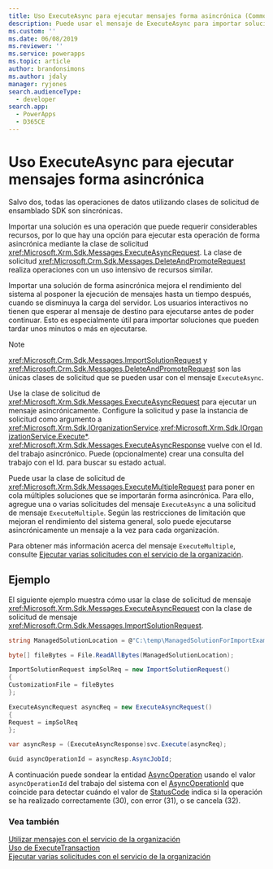 ```yaml
---
title: Uso ExecuteAsync para ejecutar mensajes forma asincrónica (Common Data Service) | Microsoft Docs
description: Puede usar el mensaje de ExecuteAsync para importar soluciones de forma asincrónica
ms.custom: ''
ms.date: 06/08/2019
ms.reviewer: ''
ms.service: powerapps
ms.topic: article
author: brandonsimons
ms.author: jdaly
manager: ryjones
search.audienceType:
  - developer
search.app:
  - PowerApps
  - D365CE
---
```

# <a name="use-executeasync-to-execute-messages-asynchronously"></a>Uso ExecuteAsync para ejecutar mensajes forma asincrónica

Salvo dos, todas las operaciones de datos utilizando clases de solicitud de ensamblado SDK son sincrónicas.

Importar una solución es una operación que puede requerir considerables recursos, por lo que hay una opción para ejecutar esta operación de forma asincrónica mediante la clase de solicitud <xref:Microsoft.Xrm.Sdk.Messages.ExecuteAsyncRequest>. La clase de solicitud <xref:Microsoft.Crm.Sdk.Messages.DeleteAndPromoteRequest> realiza operaciones con un uso intensivo de recursos similar.

Importar una solución de forma asincrónica mejora el rendimiento del sistema al posponer la ejecución de mensajes hasta un tiempo después, cuando se disminuya la carga del servidor. Los usuarios interactivos no tienen que esperar al mensaje de destino para ejecutarse antes de poder continuar. Esto es especialmente útil para importar soluciones que pueden tardar unos minutos o más en ejecutarse.  
  
> [!NOTE]
>  <xref:Microsoft.Crm.Sdk.Messages.ImportSolutionRequest> y <xref:Microsoft.Crm.Sdk.Messages.DeleteAndPromoteRequest> son las únicas clases de solicitud que se pueden usar con el mensaje `ExecuteAsync`.
  
Use la clase de solicitud de <xref:Microsoft.Xrm.Sdk.Messages.ExecuteAsyncRequest> para ejecutar un mensaje asincrónicamente. Configure la solicitud y pase la instancia de solicitud como argumento a <xref:Microsoft.Xrm.Sdk.IOrganizationService>.<xref:Microsoft.Xrm.Sdk.IOrganizationService.Execute*>. <xref:Microsoft.Xrm.Sdk.Messages.ExecuteAsyncResponse> vuelve con el Id. del trabajo asincrónico. Puede (opcionalmente) crear una consulta del trabajo con el Id. para buscar su estado actual.  
  
Puede usar la clase de solicitud de <xref:Microsoft.Xrm.Sdk.Messages.ExecuteMultipleRequest> para poner en cola múltiples soluciones que se importarán forma asincrónica. Para ello, agregue una o varias solicitudes del mensaje `ExecuteAsync` a una solicitud de mensaje `ExecuteMultiple`. Según las restricciones de limitación que mejoran el rendimiento del sistema general, solo puede ejecutarse asincrónicamente un mensaje a la vez para cada organización.

Para obtener más información acerca del mensaje `ExecuteMultiple`, consulte [Ejecutar varias solicitudes con el servicio de la organización](execute-multiple-requests.md).  

## <a name="example"></a>Ejemplo

El siguiente ejemplo muestra cómo usar la clase de solicitud de mensaje <xref:Microsoft.Xrm.Sdk.Messages.ExecuteAsyncRequest> con la clase de solicitud de mensaje <xref:Microsoft.Crm.Sdk.Messages.ImportSolutionRequest>.

```csharp
string ManagedSolutionLocation = @"C:\temp\ManagedSolutionForImportExample.zip";

byte[] fileBytes = File.ReadAllBytes(ManagedSolutionLocation);

ImportSolutionRequest impSolReq = new ImportSolutionRequest()
{
CustomizationFile = fileBytes
};

ExecuteAsyncRequest asyncReq = new ExecuteAsyncRequest()
{
Request = impSolReq
};

var asyncResp = (ExecuteAsyncResponse)svc.Execute(asyncReq);

Guid asyncOperationId = asyncResp.AsyncJobId;
```
A continuación puede sondear la entidad [AsyncOperation](../reference/entities/asyncoperation.md) usando el valor `asyncOperationId` del trabajo del sistema con el [AsyncOperationId](../reference/entities/asyncoperation.md#BKMK_AsyncOperationId) que coincide para detectar cuándo el valor de [StatusCode](../reference/entities/asyncoperation.md#BKMK_StatusCode) indica si la operación se ha realizado correctamente (30), con error (31), o se cancela (32).

### <a name="see-also"></a>Vea también

[Utilizar mensajes con el servicio de la organización](use-messages.md)<br />
[Uso de ExecuteTransaction](use-executetransaction.md)<br />
[Ejecutar varias solicitudes con el servicio de la organización](execute-multiple-requests.md)


  